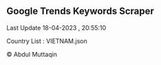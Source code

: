 

## Google Trends Keywords Scraper 
 
Last Update 18-04-2023 , 20:55:10

Country List :
VIETNAM.json



© Abdul Muttaqin 
